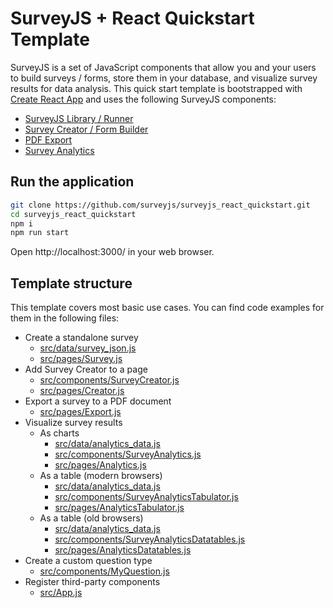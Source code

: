 # SurveyJS + React Quickstart Template 

SurveyJS is a set of JavaScript components that allow you and your users to build surveys / forms, store them in your database, and visualize survey results for data analysis. This quick start template is bootstrapped with [Create React App](https://github.com/facebookincubator/create-react-app) and uses the following SurveyJS components:

- [SurveyJS Library / Runner](https://surveyjs.io/Documentation/Library?id=LibraryOverview)
- [Survey Creator / Form Builder](https://surveyjs.io/Documentation/Survey-Creator?id=Survey-Creator-Overview)
- [PDF Export](https://surveyjs.io/Documentation/Pdf-Export?id=PdfExportOverview)
- [Survey Analytics](https://surveyjs.io/Documentation/Analytics?id=AnalyticsOverview)

## Run the application

```bash
git clone https://github.com/surveyjs/surveyjs_react_quickstart.git
cd surveyjs_react_quickstart
npm i
npm run start
```

Open http://localhost:3000/ in your web browser.

## Template structure

This template covers most basic use cases. You can find code examples for them in the following files:

- Create a standalone survey
  - [src/data/survey_json.js](src/data/survey_json.js)
  - [src/pages/Survey.js](src/pages/Survey.js)
- Add Survey Creator to a page
  - [src/components/SurveyCreator.js](src/components/SurveyCreator.js)
  - [src/pages/Creator.js](src/pages/Creator.js)
- Export a survey to a PDF document
  - [src/pages/Export.js](src/pages/Export.js)
- Visualize survey results
  - As charts
    - [src/data/analytics_data.js](src/data/analytics_data.js)
    - [src/components/SurveyAnalytics.js](src/components/SurveyAnalytics.js)
    - [src/pages/Analytics.js](src/pages/Analytics.js)
  - As a table (modern browsers)
    - [src/data/analytics_data.js](src/data/analytics_data.js)
    - [src/components/SurveyAnalyticsTabulator.js](src/components/SurveyAnalyticsTabulator.js)
    - [src/pages/AnalyticsTabulator.js](src/pages/AnalyticsTabulator.js)
  - As a table (old browsers)
    - [src/data/analytics_data.js](src/data/analytics_data.js)
    - [src/components/SurveyAnalyticsDatatables.js](src/components/SurveyAnalyticsDatatables.js)
    - [src/pages/AnalyticsDatatables.js](src/pages/AnalyticsDatatables.js)
- Create a custom question type
  - [src/components/MyQuestion.js](src/components/MyQuestion.js)
- Register third-party components
  - [src/App.js](src/App.js#L37)